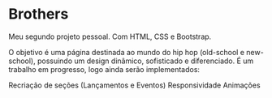 # Brothers
Meu segundo projeto pessoal. Com HTML, CSS e Bootstrap.

O objetivo é uma página destinada ao mundo do hip hop (old-school e new-school), possuindo um design dinâmico, sofisticado e diferenciado.
É um trabalho em progresso, logo ainda serão implementados:

Recriação de seções (Lançamentos e Eventos)
Responsividade
Animações
